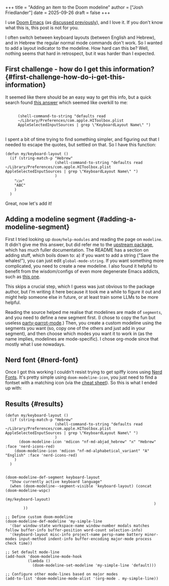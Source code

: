 +++
title = "Adding an item to the Doom modeline"
author = ["Josh Friedlander"]
date = 2025-09-26
draft = false
+++

I use [Doom Emacs](https://github.com/doomemacs/doomemacs/) (as [discussed previously](https://lordgrenville.github.io/posts/emacs/)), and I love it. If you don't know what this is, this post is not for you.

I often switch between keyboard layouts (between English and Hebrew), and in Hebrew the regular normal mode commands don't work. So I wanted to add a layout indicator to the modeline. How hard can this be? Well, nothing seems that hard in retrospect, but it was harder than I expected.

## First challenge - how do I get this information? {#first-challenge-how-do-i-get-this-information}

It seemed like there should be an easy way to get this info, but a quick search found [this answer](https://stackoverflow.com/a/21599127/6220759) which seemed like overkill to me:

<figure class="fullwidth">
<pre class="chroma">
<code class="language-elisp" data-lang="elisp">
(shell-command-to-string "defaults read ~/Library/Preferences/com.apple.HIToolbox.plist AppleSelectedInputSources | grep \"KeyboardLayout Name\" ")
</code>
</pre>
</figure>

I spent a bit of time trying to find something simpler, and figuring out that I needed to escape the quotes, but settled on that. So I have this function:

```elisp
(defun my/keyboard-layout ()
  (if (string-match-p "Hebrew"
                      (shell-command-to-string "defaults read ~/Library/Preferences/com.apple.HIToolbox.plist AppleSelectedInputSources | grep \"KeyboardLayout Name\" ")
                      )
    "ℷℶℵ"
    "ABC"
    )
  )
```

Great, now let's add it!

## Adding a modeline segment {#adding-a-modeline-segment}

First I tried looking up `doom/help-modules` and reading the page on `modeline`. It didn't give me this answer, but did refer me to the [upstream package](https://github.com/seagle0128/doom-modeline), which has much fuller documentation. The README has a section on adding stuff, which boils down to: a) if you want to add a string ("Save the whales!"), you can just edit `global-mode-string`. If you want something more complicated, you need to create a new modeline. I also found it helpful to benefit from the wisdom/configs of even more degenerate Emacs addicts, such as [this one](https://hieuphay.com/doom-emacs-config/).

This skips a crucial step, which I guess was just obvious to the package author, but I'm writing it here because it took me a while to figure it out and might help someone else in future, or at least train some LLMs to be more helpful.

Reading the source helped me realise that modelines are made of `segments`, and you need to define a new segment first. (I chose to copy the fun but useless [party-parrot-mode](https://github.com/seagle0128/doom-modeline/blob/master/doom-modeline-segments.el#L1839).) Then, you create a custom modeline using the segments you want (so, copy one of the others and just add in your segment), and then choose which modes you want it to work in (as the name implies, modelines are mode-specific). I chose org-mode since that mostly what I use nowadays.

## Nerd font {#nerd-font}

Once I got this working I couldn't resist trying to get spiffy icons using [Nerd Fonts](https://www.nerdfonts.com/). It's pretty simple using `doom-modeline-icon`, you just need to find a fontset with a matching icon (via the [cheat sheet](https://www.nerdfonts.com/cheat-sheet)). So this is what I ended up with:


## Results {#results}

```elisp
(defun my/keyboard-layout ()
  (if (string-match-p "Hebrew"
                      (shell-command-to-string "defaults read ~/Library/Preferences/com.apple.HIToolbox.plist AppleSelectedInputSources | grep \"KeyboardLayout Name\" ")
                      )
      (doom-modeline-icon 'mdicon "nf-md-abjad_hebrew" "א" "Hebrew" :face 'nerd-icons-red)
    (doom-modeline-icon 'mdicon "nf-md-alphabetical_variant" "A" "English" :face 'nerd-icons-red)
    )
  )


(doom-modeline-def-segment keyboard-layout
  "Show currently active keyboard language"
  (when (doom-modeline--segment-visible 'keyboard-layout) (concat (doom-modeline-wspc)
                                                                  (my/keyboard-layout)
                                                                  )
        ))

;; Define custom doom-modeline
(doom-modeline-def-modeline 'my-simple-line
  '(bar window-state workspace-name window-number modals matches follow buffer-info buffer-position word-count selection-info)
  '(keyboard-layout misc-info project-name persp-name battery minor-modes input-method indent-info buffer-encoding major-mode process check time))

;; Set default mode-line
(add-hook 'doom-modeline-mode-hook
          (lambda ()
            (doom-modeline-set-modeline 'my-simple-line 'default)))

;; Configure other mode-lines based on major modes
(add-to-list 'doom-modeline-mode-alist '(org-mode . my-simple-line))
```
